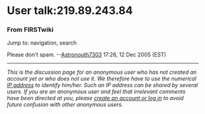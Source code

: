 # User talk:219.89.243.84

### From FIRSTwiki

Jump to: navigation, search

Please don't spam. --[Astronouth7303](User:Astronouth7303
"User:Astronouth7303" ) 17:26, 12 Dec 2005 (EST)

* * *

_This is the discussion page for an anonymous user who has not created an
account yet or who does not use it. We therefore have to use the numerical [IP
address](http://www.wikipedia.org/wiki/IP_address "wikipedia:IP_address" ) to
identify him/her. Such an IP address can be shared by several users. If you
are an anonymous user and feel that irrelevant comments have been directed at
you, please [create an account or log in](Special:Userlogin
"Special:Userlogin" ) to avoid future confusion with other anonymous users._


